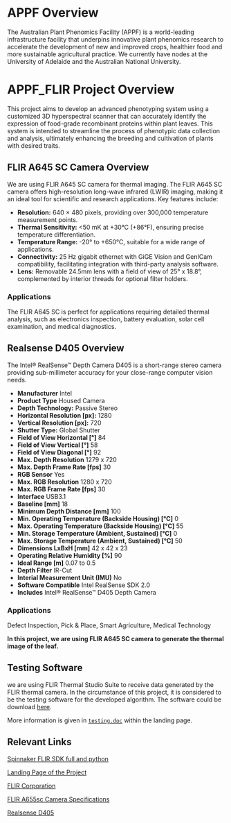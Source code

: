 # APPF Overview

The Australian Plant Phenomics Facility (APPF) is a world-leading infrastructure facility that underpins innovative plant phenomics research to accelerate the development of new and improved crops, healthier food and more sustainable agricultural practice. We currently have nodes at the University of Adelaide and the Australian National University.


# APPF_FLIR Project Overview

This project aims to develop an advanced phenotyping system using a customized 3D hyperspectral scanner that can accurately identify the expression of food-grade recombinant proteins within plant leaves. This system is intended to streamline the process of phenotypic data collection and analysis, ultimately enhancing the breeding and cultivation of plants with desired traits.


## FLIR A645 SC Camera Overview

We are using FLIR A645 SC camera for thermal imaging. The FLIR A645 SC camera offers high-resolution long-wave infrared (LWIR) imaging, making it an ideal tool for scientific and research applications. Key features include:

- **Resolution:** 640 × 480 pixels, providing over 300,000 temperature measurement points.
- **Thermal Sensitivity:** <50 mK at +30°C (+86°F), ensuring precise temperature differentiation.
- **Temperature Range:** -20° to +650°C, suitable for a wide range of applications.
- **Connectivity:** 25 Hz gigabit ethernet with GiGE Vision and GenICam compatibility, facilitating integration with third-party analysis software.
- **Lens:** Removable 24.5mm lens with a field of view of 25° x 18.8°, complemented by interior threads for optional filter holders.

### Applications

The FLIR A645 SC is perfect for applications requiring detailed thermal analysis, such as electronics inspection, battery evaluation, solar cell examination, and medical diagnostics.

## Realsense D405 Overview

The Intel® RealSense™ Depth Camera D405 is a short-range stereo camera providing sub-millimeter accuracy for your close-range computer vision needs.

- **Manufacturer** Intel
- **Product Type** Housed Camera
- **Depth Technology:** Passive Stereo
- **Horizontal Resolution [px]:** 1280
- **Vertical Resolution [px]:** 720
- **Shutter Type:** Global Shutter
- **Field of View Horizontal [°]** 84
- **Field of View Vertical [°]** 58
- **Field of View Diagonal [°]** 92
- **Max. Depth Resolution** 1279 x 720
- **Max. Depth Frame Rate [fps]** 30
- **RGB Sensor** Yes
- **Max. RGB Resolution** 1280 x 720
- **Max. RGB Frame Rate [fps]** 30
- **Interface** USB3.1
- **Baseline [mm]** 18
- **Minimum Depth Distance [mm]** 100
- **Min. Operating Temperature (Backside Housing) [°C]** 0
- **Max. Operating Temperature (Backside Housing) [°C]** 55
- **Min. Storage Temperature (Ambient, Sustained) [°C]** 0
- **Max. Storage Temperature (Ambient, Sustained) [°C]** 50
- **Dimensions LxBxH [mm]** 42 x 42 x 23
- **Operating Relative Humidity [%]** 90
- **Ideal Range [m]** 0.07 to 0.5
- **Depth Filter** IR-Cut
- **Interial Measurement Unit (IMU)** No
- **Software Compatible** Intel RealSense SDK 2.0
- **Includes** Intel® RealSense™ D405 Depth Camera

### Applications 

Defect Inspection, Pick & Place, Smart Agriculture, Medical Technology

**In this project, we are using FLIR A645 SC camera to generate the thermal image of the leaf.**

## Testing Software
we are using FLIR Thermal Studio Suite to receive data generated by the FLIR thermal camera. In the circumstance of this project, it is considered to be the testing software for the developed algorithm. The software could be download [here](https://www.flir.com.au/support/products/flir-thermal-studio-suite/#Downloads).

More information is given in [`testing.doc`](https://anu365.sharepoint.com/sites/APPF-TL-FLIR/Shared%20Documents/Forms/AllItems.aspx?id=%2Fsites%2FAPPF%2DTL%2DFLIR%2FShared%20Documents%2FTesting&viewid=b4067fee%2D839d%2D4643%2D9b23%2D66e61f62ac63) within the landing page.

## Relevant Links
[Spinnaker FLIR SDK full and python](https://www.flir.com/support-center/iis/machine-vision/downloads/spinnaker-sdk-download/spinnaker-sdk--download-files/)

[Landing Page of the Project](https://anu365.sharepoint.com/sites/APPF-TL-FLIR)

[FLIR Corporation](https://Flir.com.au)

[FLIR A655sc Camera Specifications](https://www.flir.com.au/products/a655sc/)

[Realsense D405](https://www.framos.com/en/products/intel-realsense-depth-camera-d405-camera-only-26126)

